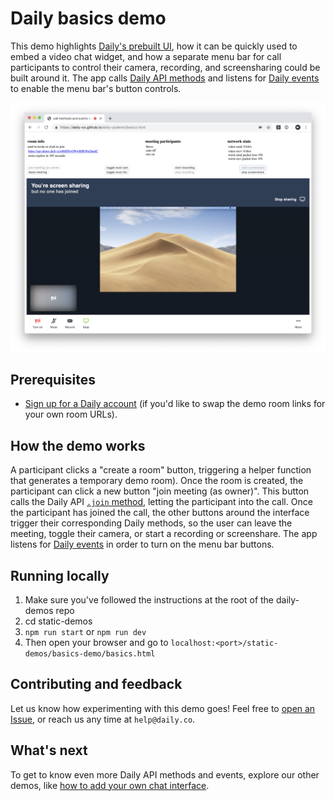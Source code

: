 # Daily basics demo
This demo highlights [Daily's prebuilt UI](https://www.daily.co/blog/prebuilt-ui/), how it can be quickly used to embed a video chat widget, and how a separate menu bar for call participants to control their camera, recording, and screensharing could be built around it. The app calls [Daily API methods](https://docs.daily.co/reference#instance-methods) and listens for [Daily events](https://docs.daily.co/reference#events) to enable the menu bar's button controls. 

![Video call takes up most of screen with menu bar around to manage call](./image-demo-basics.png)

## Prerequisites 
* [Sign up for a Daily account](https://dashboard.daily.co/signup) (if you'd like to swap the demo room links for your own room URLs). 

## How the demo works 
A participant clicks a "create a room" button, triggering a helper function that generates a temporary demo room). Once the room is created, the participant can click a new button "join meeting (as owner)". This button calls the Daily API [`.join` method](https://docs.daily.co/reference#%EF%B8%8F-join), letting the participant into the call. Once the participant has joined the call, the other buttons around the interface trigger their corresponding Daily methods, so the user can leave the meeting, toggle their camera, or start a recording or screenshare. The app listens for [Daily events](https://docs.daily.co/reference#events) in order to turn on the menu bar buttons. 

## Running locally 
1. Make sure you've followed the instructions at the root of the daily-demos repo
2. cd static-demos
3. `npm run start` or `npm run dev`
4. Then open your browser and go to `localhost:<port>/static-demos/basics-demo/basics.html`

## Contributing and feedback 
Let us know how experimenting with this demo goes! Feel free to [open an Issue](https://github.com/daily-co/daily-demos/issues), or reach us any time at `help@daily.co`.

## What's next 
To get to know even more Daily API methods and events, explore our other demos, like [how to add your own chat interface](https://github.com/daily-co/daily-demos/tree/main/static-demos/simple-chat-demo).